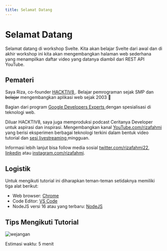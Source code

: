 ```yaml
---
title: Selamat Datang
---
```


# Selamat Datang

Selamat datang di workshop Svelte. Kita akan belajar Svelte dari awal dan di akhir workshop ini kita akan mengembangkan halaman web sederhana yang menampilkan daftar video yang datanya diambil dari REST API YouTube.

## Pemateri

Saya Riza, co-founder [ HACKTIV8 ](https://hacktiv8.com/). Belajar pemrograman sejak SMP dan ~~belajar~~ mengembangkan aplikasi web sejak 2003 👴

Bagian dari program [ Google Developers Experts ](https://developers.google.com/community/experts/directory/profile/profile-riza-fahmi) dengan spesialisasi di teknologi web.

Diluar HACKTIV8, saya juga memproduksi podcast Ceritanya Developer untuk aspirasi dan inspirasi. Mengembangkan kanal [YouTube.com/rizafahmi](https://youtube.com/rizafahmi) yang berisi eksperimen berbagai teknologi terkini dalam bentuk video tutorial dan [ sesi livestreaming ](https://youtube.com/rizafahmi?sub_confirmation=1) mingguan.

Informasi lebih lanjut bisa follow media sosial [twitter.com/rizafahmi22](https://twitter.com/rizafahmi22), [linkedin](https://linkedin.com/in/rizafahmi) atau [instagram.com/rizafahmi](https://instagram.com/rizafahmi).

## Logistik

Untuk mengikuti tutorial ini diharapkan teman-teman setidaknya memiliki tiga alat berikut:

- Web browser: [Chrome](https://www.google.com/chrome/index.html)
- Code Editor: [VS Code](https://code.visualstudio.com/)
- NodeJS versi 16 atau yang terbaru: [NodeJS](https://nodejs.org/en/)

## Tips Mengikuti Tutorial

![wejangan](/do-not-copy-paste.png)

Estimasi waktu: 5 menit

